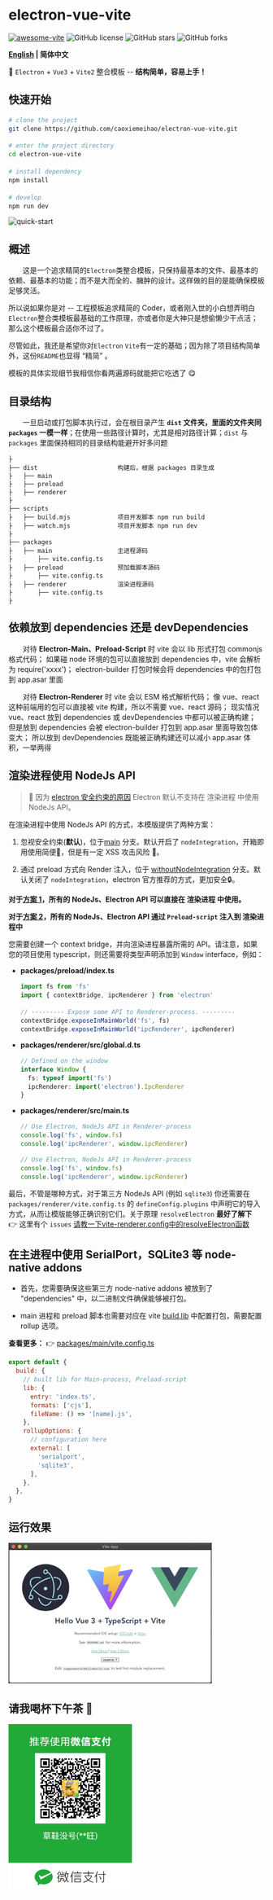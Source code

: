 # electron-vue-vite

[![awesome-vite](https://awesome.re/mentioned-badge.svg)](https://github.com/vitejs/awesome-vite)
![GitHub license](https://img.shields.io/github/license/caoxiemeihao/electron-vue-vite?style=flat)
![GitHub stars](https://img.shields.io/github/stars/caoxiemeihao/electron-vue-vite?color=fa6470&style=flat)
![GitHub forks](https://img.shields.io/github/forks/caoxiemeihao/electron-vue-vite?style=flat)


**[English](README.md) | 简体中文**

🥳 `Electron` + `Vue3` + `Vite2` 整合模板 -- **结构简单，容易上手！**

## 快速开始

  ```bash
  # clone the project
  git clone https://github.com/caoxiemeihao/electron-vue-vite.git

  # enter the project directory
  cd electron-vue-vite

  # install dependency
  npm install

  # develop
  npm run dev
  ```

![quick-start](packages/renderer/public/images/quick-start.gif)

## 概述

&emsp;&emsp;这是一个追求精简的`Electron`类整合模板，只保持最基本的文件、最基本的依赖、最基本的功能；而不是大而全的、臃肿的设计。这样做的目的是能确保模板足够灵活。

所以说如果你是对 -- 工程模板追求精简的 Coder，或者刚入世的小白想弄明白`Electron`整合类模板最基础的工作原理，亦或者你是大神只是想偷懒少干点活；那么这个模板最合适你不过了。

尽管如此，我还是希望你对`Electron` `Vite`有一定的基础；因为除了项目结构简单外，这份`README`也显得 “精简” 。

模板的具体实现细节我相信你看两遍源码就能把它吃透了 😋

## 目录结构

&emsp;&emsp;一旦启动或打包脚本执行过，会在根目录产生 **`dist` 文件夹，里面的文件夹同 `packages` 一模一样**；在使用一些路径计算时，尤其是相对路径计算；`dist` 与 `packages` 里面保持相同的目录结构能避开好多问题

```tree
├
├── dist                      构建后，根据 packages 目录生成
├   ├── main
├   ├── preload
├   ├── renderer
├
├── scripts
├   ├── build.mjs             项目开发脚本 npm run build
├   ├── watch.mjs             项目开发脚本 npm run dev
├
├── packages
├   ├── main                  主进程源码
├       ├── vite.config.ts
├   ├── preload               预加载脚本源码
├       ├── vite.config.ts
├   ├── renderer              渲染进程源码
├       ├── vite.config.ts
├
```

## 依赖放到 dependencies 还是 devDependencies

&emsp;&emsp;对待 **Electron-Main、Preload-Script** 时 vite 会以 lib 形式打包 commonjs 格式代码；
如果碰 node 环境的包可以直接放到 dependencies 中，vite 会解析为 require('xxxx')；
electron-builder 打包时候会将 dependencies 中的包打包到 app.asar 里面

&emsp;&emsp;对待 **Electron-Renderer** 时 vite 会以 ESM 格式解析代码；
像 vue、react 这种前端用的包可以直接被 vite 构建，所以不需要 vue、react 源码；
现实情况 vue、react 放到 dependencies 或 devDependencies 中都可以被正确构建；
但是放到 dependencies 会被 electron-builder 打包到 app.asar 里面导致包体变大；
所以放到 devDependencies 既能被正确构建还可以减小 app.asar 体积，一举两得

## 渲染进程使用 NodeJs API

> 🚧 因为 [electron 安全约束的原因](https://www.electronjs.org/docs/latest/tutorial/security/) Electron 默认不支持在 渲染进程 中使用 NodeJs API。

在渲染进程中使用 NodeJs API 的方式，本模版提供了两种方案：

1. 忽视安全约束(**默认**)，位于[main](https://github.com/caoxiemeihao/electron-vue-vite/tree/main) 分支。默认开启了 `nodeIntegration`，开箱即用使用简便:tada:，但是有一定 XSS 攻击风险 🚧。

2. 通过 preload 方式向 Render 注入，位于 [withoutNodeIntegration](https://github.com/caoxiemeihao/electron-vue-vite/tree/withoutNodeIntegration) 分支。默认关闭了 `nodeIntegration`，electron 官方推荐的方式，更加安全:lock:。

**对于[方案 1](https://github.com/caoxiemeihao/electron-vue-vite/tree/main)，所有的 NodeJs、Electron API 可以直接在 渲染进程 中使用。**


**对于[方案 2](https://github.com/caoxiemeihao/electron-vue-vite/tree/withoutNodeIntegration)，所有的 NodeJs、Electron API 通过 `Preload-script` 注入到 渲染进程中**

您需要创建一个 context bridge，并向渲染进程暴露所需的 API。请注意，如果您的项目使用 typescript，则还需要将类型声明添加到 `Window` interface，例如：

* **packages/preload/index.ts**

  ```typescript
  import fs from 'fs'
  import { contextBridge, ipcRenderer } from 'electron'

  // --------- Expose some API to Renderer-process. ---------
  contextBridge.exposeInMainWorld('fs', fs)
  contextBridge.exposeInMainWorld('ipcRenderer', ipcRenderer)
  ```

* **packages/renderer/src/global.d.ts**

  ```typescript
  // Defined on the window
  interface Window {
    fs: typeof import('fs')
    ipcRenderer: import('electron').IpcRenderer
  }
  ```

* **packages/renderer/src/main.ts**

  ```typescript
  // Use Electron, NodeJs API in Renderer-process
  console.log('fs', window.fs)
  console.log('ipcRenderer', window.ipcRenderer)
  ```

  ```typescript
  // Use Electron, NodeJs API in Renderer-process
  console.log('fs', window.fs)
  console.log('ipcRenderer', window.ipcRenderer)
  ```

最后，不管是哪种方式，对于第三方 NodeJs API (例如 `sqlite3`) 你还需要在 `packages/renderer/vite.config.ts` 的 `defineConfig.plugins` 中声明它的导入方式，从而让模版能够正确识别它们。关于原理 `resolveElectron` **最好了解下**  
👉 这里有个 `issues` [请教一下vite-renderer.config中的resolveElectron函数](https://github.com/caoxiemeihao/electron-vue-vite/issues/52)

## 在主进程中使用 SerialPort，SQLite3 等 node-native addons

- 首先，您需要确保这些第三方 node-native addons 被放到了 "dependencies" 中，以二进制文件确保能够被打包。

- main 进程和 preload 脚本也需要对应在 vite [build.lib](https://vitejs.dev/config/#build-lib) 中配置打包，需要配置 rollup 选项。

**查看更多：** 👉 [packages/main/vite.config.ts](https://github.com/caoxiemeihao/electron-vue-vite/blob/main/packages/main/vite.config.ts)

```js
export default {
  build: {
    // built lib for Main-process, Preload-script
    lib: {
      entry: 'index.ts',
      formats: ['cjs'],
      fileName: () => '[name].js',
    },
    rollupOptions: {
      // configuration here
      external: [
        'serialport',
        'sqlite3',
      ],
    },
  },
}
```

## 运行效果
<img width="400px" src="https://raw.githubusercontent.com/caoxiemeihao/blog/main/electron-vue-vite/screenshot/electron-15.png" />

## <!--微信 | | -->请我喝杯下午茶 🥳

<div style="display:flex;">
  <!-- <img height="333px" src="https://raw.githubusercontent.com/caoxiemeihao/blog/main/assets/wechat/group/qrcode.jpg" />
  &nbsp;&nbsp;&nbsp;&nbsp; -->
  <img height="333px" src="https://raw.githubusercontent.com/caoxiemeihao/blog/main/assets/wechat/%24qrcode/%24.png" />
</div>
